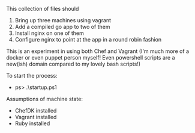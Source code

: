 This collection of files should

1. Bring up three machines using vagrant
2. Add a compiled go app to two of them
3. Install nginx on one of them
4. Configure nginx to point at the app in a round robin fashion

This is an experiment in using both Chef and Vagrant (I'm much more of a docker or even puppet person myself! Even powershell scripts are a new(ish) domain compared to my lovely bash scripts!)

To start the process:
* ps> .\startup.ps1

Assumptions of machine state:
* ChefDK installed
* Vagrant installed
* Ruby installed
